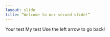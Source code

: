 ```yaml
---
layout: slide
title: “Welcome to our second slide!”
---
```

Your test My test
Use the left arrow to go back!
